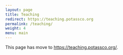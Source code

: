 ```yaml
---
layout: page
title: Teaching
redirect: https://teaching.potassco.org
permalink: /teaching/
weight: 4
menu: main
---
```


This page has move to <https://teaching.potassco.org/>.
